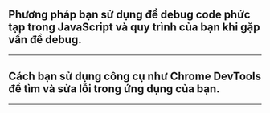 ## Phương pháp bạn sử dụng để debug code phức tạp trong JavaScript và quy trình của bạn khi gặp vấn đề debug.

---

## Cách bạn sử dụng công cụ như Chrome DevTools để tìm và sửa lỗi trong ứng dụng của bạn.

---